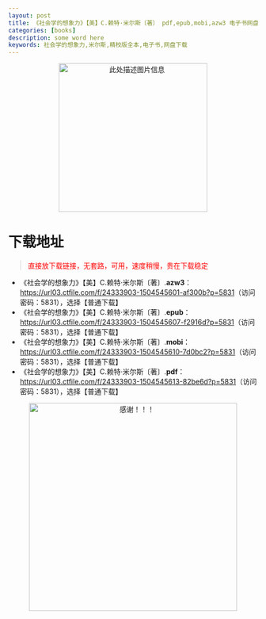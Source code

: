 ```yaml
---
layout: post
title: 《社会学的想象力》【美】C.赖特·米尔斯〔著〕 pdf,epub,mobi,azw3 电子书网盘下载
categories: [books]
description: some word here
keywords: 社会学的想象力,米尔斯,精校版全本,电子书,网盘下载
---
```


<div align="center"><img src="https://qweree.cn/wp-content/uploads/2025/05/shxdxxl-tuya.jpg" alt="此处描述图片信息" width="300px" height="auto"></div>

# 下载地址

> <p style="color:red" >直接放下载链接，无套路，可用，速度稍慢，贵在下载稳定</p>

- 《社会学的想象力》【美】C.赖特·米尔斯〔著〕.**azw3**：<https://url03.ctfile.com/f/24333903-1504545601-af300b?p=5831>（访问密码：5831），选择【普通下载】
- 《社会学的想象力》【美】C.赖特·米尔斯〔著〕.**epub**：<https://url03.ctfile.com/f/24333903-1504545607-f2916d?p=5831>（访问密码：5831），选择【普通下载】
- 《社会学的想象力》【美】C.赖特·米尔斯〔著〕.**mobi**：<https://url03.ctfile.com/f/24333903-1504545610-7d0bc2?p=5831>（访问密码：5831），选择【普通下载】
- 《社会学的想象力》【美】C.赖特·米尔斯〔著〕.**pdf**：<https://url03.ctfile.com/f/24333903-1504545613-82be6d?p=5831>（访问密码：5831），选择【普通下载】

<div align="center"><img src="https://pic.imgdb.cn/item/6707df6bd29ded1a8ce37031.gif" alt="感谢！！！" width="420px" height="auto"/></div>
